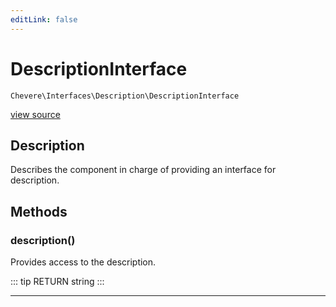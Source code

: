 ```yaml
---
editLink: false
---
```


# DescriptionInterface

`Chevere\Interfaces\Description\DescriptionInterface`

[view source](https://github.com/chevere/chevere/blob/master/interfaces/Description/DescriptionInterface.php)

## Description

Describes the component in charge of providing an interface for description.

## Methods

### description()

Provides access to the description.

::: tip RETURN
string
:::

---
